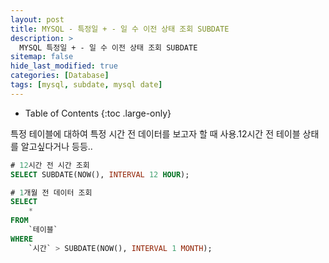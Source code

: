 ```yaml
---
layout: post
title: MYSQL - 특정일 + - 일 수 이전 상태 조회 SUBDATE
description: >
  MYSQL 특정일 + - 일 수 이전 상태 조회 SUBDATE
sitemap: false
hide_last_modified: true
categories: [Database]
tags: [mysql, subdate, mysql date]
---
```


- Table of Contents
{:toc .large-only}

특정 테이블에 대하여 특정 시간 전 데이터를 보고자 할 때 사용.12시간 전 테이블 상태를 알고싶다거나 등등..

```sql
# 12시간 전 시간 조회
SELECT SUBDATE(NOW(), INTERVAL 12 HOUR);

# 1개월 전 데이터 조회
SELECT
    *
FROM
    `테이블`
WHERE
    `시간` > SUBDATE(NOW(), INTERVAL 1 MONTH);
```
